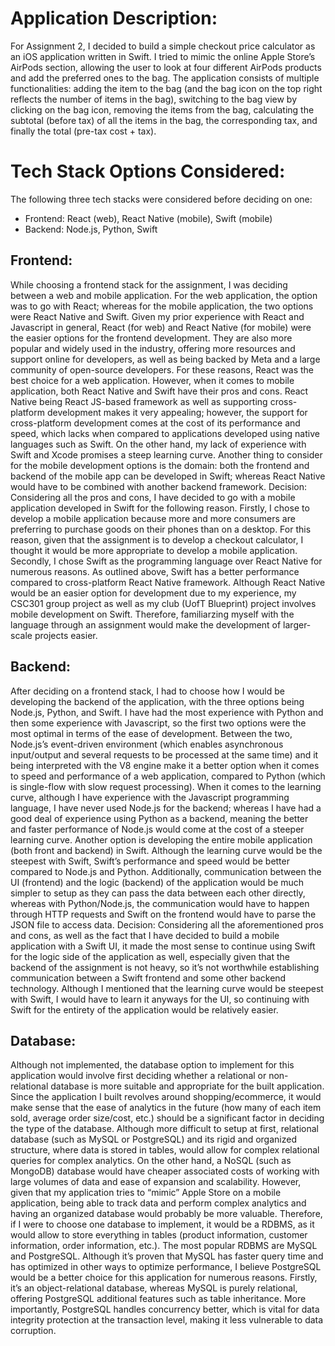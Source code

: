 # Application Description:
For Assignment 2, I decided to build a simple checkout price calculator as an iOS application written in Swift. I tried to mimic the online Apple Store’s AirPods section, allowing the user to look at four different AirPods products and add the preferred ones to the bag. The application consists of multiple functionalities: adding the item to the bag (and the bag icon on the top right reflects the number of items in the bag), switching to the bag view by clicking on the bag icon, removing the items from the bag, calculating the subtotal (before tax) of all the items in the bag, the corresponding tax, and finally the total (pre-tax cost + tax). 

# Tech Stack Options Considered:
The following three tech stacks were considered before deciding on one:
* Frontend: React (web), React Native (mobile), Swift (mobile)
* Backend: Node.js, Python, Swift

## Frontend:
While choosing a frontend stack for the assignment, I was deciding between a web and mobile application. For the web application, the option was to go with React; whereas for the mobile application, the two options were React Native and Swift. Given my prior experience with React and Javascript in general, React (for web) and React Native (for mobile) were the easier options for the frontend development. They are also more popular and widely used in the industry, offering more resources and support online for developers, as well as being backed by Meta and a large community of open-source developers. For these reasons, React was the best choice for a web application. However, when it comes to mobile application, both React Native and Swift have their pros and cons. React Native being React JS-based framework as well as supporting cross-platform development makes it very appealing; however, the support for cross-platform development comes at the cost of its performance and speed, which lacks when compared to applications developed using native languages such as Swift. On the other hand, my lack of experience with Swift and Xcode promises a steep learning curve. Another thing to consider for the mobile development options is the domain: both the frontend and backend of the mobile app can be developed in Swift; whereas React Native would have to be combined with another backend framework.
Decision: Considering all the pros and cons, I have decided to go with a mobile application developed in Swift for the following reason. Firstly, I chose to develop a mobile application because more and more consumers are preferring to purchase goods on their phones than on a desktop. For this reason, given that the assignment is to develop a checkout calculator, I thought it would be more appropriate to develop a mobile application. Secondly, I chose Swift as the programming language over React Native for numerous reasons. As outlined above, Swift has a better performance compared to cross-platform React Native framework. Although React Native would be an easier option for development due to my experience, my CSC301 group project as well as my club (UofT Blueprint) project involves mobile development on Swift. Therefore, familiarzing myself with the language through an assignment would make the development of larger-scale projects easier.


## Backend:
After deciding on a frontend stack, I had to choose how I would be developing the backend of the application, with the three options being Node.js, Python, and Swift. I have had the most experience with Python and then some experience with Javascript, so the first two options were the most optimal in terms of the ease of development. Between the two, Node.js’s event-driven environment (which enables asynchronous input/output and several requests to be processed at the same time) and it being interpreted with the V8 engine make it a better option when it comes to speed and performance of a web application, compared to Python (which is single-flow with slow request processing). When it comes to the learning curve, although I have experience with the Javascript programming language, I have never used Node.js for the backend; whereas I have had a good deal of experience using Python as a backend, meaning the better and faster performance of Node.js would come at the cost of a steeper learning curve. Another option is developing the entire mobile application (both front and backend) in Swift. Although the learning curve would be the steepest with Swift, Swift’s performance and speed would be better compared to Node.js and Python. Additionally, communication between the UI (frontend) and the logic (backend) of the application would be much simpler to setup as they can pass the data between each other directly, whereas with Python/Node.js, the communication would have to happen through HTTP requests and Swift on the frontend would have to parse the JSON file to access data.
Decision: Considering all the aforementioned pros and cons, as well as the fact that I have decided to build a mobile application with a Swift UI, it made the most sense to continue using Swift for the logic side of the application as well, especially given that the backend of the assignment is not heavy, so it’s not worthwhile establishing communication between a Swift frontend and some other backend technology. Although I mentioned that the learning curve would be steepest with Swift, I would have to learn it anyways for the UI, so continuing with Swift for the entirety of the application would be relatively easier. 


## Database:
Although not implemented, the database option to implement for this application would involve first deciding whether a relational or non-relational database is more suitable and appropriate for the built application. Since the application I built revolves around shopping/ecommerce, it would make sense that the ease of analytics in the future (how many of each item sold, average order size/cost, etc.) should be a significant factor in deciding the type of the database. Although more difficult to setup at first, relational database (such as MySQL or PostgreSQL) and its rigid and organized structure, where data is stored in tables, would allow for complex relational queries for complex analytics. On the other hand, a NoSQL (such as MongoDB) database would have cheaper associated costs of working with large volumes of data and ease of expansion and scalability. However, given that my application tries to “mimic” Apple Store on a mobile application, being able to track data and perform complex analytics and having an organized database would probably be more valuable. Therefore, if I were to choose one database to implement, it would be a RDBMS, as it would allow to store everything in tables (product information, customer information, order information, etc.). The most popular RDBMS are MySQL and PostgreSQL. Although it’s proven that MySQL has faster query time and has optimized in other ways to optimize performance, I believe PostgreSQL would be a better choice for this application for numerous reasons. Firstly, it’s an object-relational database, whereas MySQL is purely relational, offering PostgreSQL additional features such as table inheritance. More importantly, PostgreSQL handles concurrency better, which is vital for data integrity protection at the transaction level, making it less vulnerable to data corruption. 

